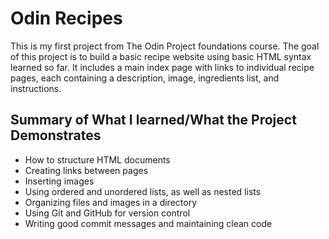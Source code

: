 # Odin Recipes
This is my first project from The Odin Project foundations course. The goal of this project is to build a basic recipe website using basic HTML syntax learned so far. It includes a main index page with links to individual recipe pages, each containing a description, image, ingredients list, and instructions.

## Summary of What I learned/What the Project Demonstrates
- How to structure HTML documents
- Creating links between pages 
- Inserting images
- Using ordered and unordered lists, as well as nested lists
- Organizing files and images in a directory
- Using Git and GitHub for version control
- Writing good commit messages and maintaining clean code